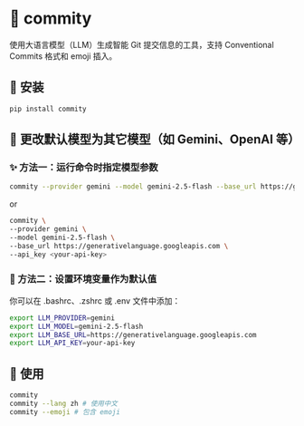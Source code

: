 # 🤖 commity

使用大语言模型（LLM）生成智能 Git 提交信息的工具，支持 Conventional Commits 格式和 emoji 插入。

## 🔧 安装

```bash
pip install commity
```

## 🔁 更改默认模型为其它模型（如 Gemini、OpenAI 等）

### ✨ 方法一：运行命令时指定模型参数

```Bash
commity --provider gemini --model gemini-2.5-flash --base_url https://generativelanguage.googleapis.com --api_key <your-api-key>
```

or

```Bash
commity \
--provider gemini \
--model gemini-2.5-flash \
--base_url https://generativelanguage.googleapis.com \
--api_key <your-api-key>
```

### 🌱 方法二：设置环境变量作为默认值

你可以在 .bashrc、.zshrc 或 .env 文件中添加：

```Bash
export LLM_PROVIDER=gemini
export LLM_MODEL=gemini-2.5-flash
export LLM_BASE_URL=https://generativelanguage.googleapis.com
export LLM_API_KEY=your-api-key
```

## 🚀 使用

```Bash
commity
commity --lang zh # 使用中文
commity --emoji # 包含 emoji
```
